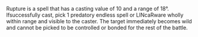 Rupture is a spell that has a
casting value of 10 and a range
of 18°. Ifsuccessfully cast, pick
1 predatory endless spell or
LINcaRware wholly within
range and visible to the caster.
The target immediately becomes
wild and cannot be picked to be
controlled or bonded for the rest
of the battle.
